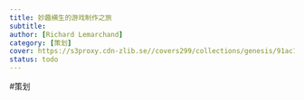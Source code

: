 ```yaml
---
title: 妙趣横生的游戏制作之旅
subtitle: 
author: [Richard Lemarchand]
category: [策划]
cover: https://s3proxy.cdn-zlib.se//covers299/collections/genesis/91ac1a28be7f0111c69b25cf6d101a7c505af07ad5e1b74db78c678acd6f638a.jpg
status: todo
---
```

#策划 